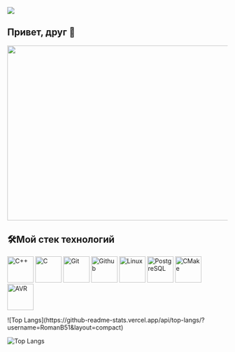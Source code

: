 ![](https://komarev.com/ghpvc/?username=RomanB51)
## Привет, друг 👋
<p align="center">
  <img src="https://media.giphy.com/media/v1.Y2lkPTc5MGI3NjExZDdxNjRpZ2Y3bm9lNHo1cWVvYm81aTU0eW5iNHgwcmp4Y2pqaWU3YyZlcD12MV9naWZzX3NlYXJjaCZjdD1n/qgQUggAC3Pfv687qPC/giphy.gif" width="600" height="400"/>
</p>


## 🛠️Мой стек технологий
<p>
<img src="https://github.com/RomanB51/Image_for_readme/blob/main/C%2B%2B-icon.png" width="60" height="60" title="C++"/>
<img src="https://github.com/RomanB51/Image_for_readme/blob/main/C-icon.png" width="60" height="60" title="C"/>
<img src="https://github.com/RomanB51/Image_for_readme/blob/main/Git-icon.png" width="60" height="60" title="Git"/>
<img src="https://github.com/RomanB51/Image_for_readme/blob/main/Github-icon.png" width="60" height="60" title="Github"/>
<img src="https://github.com/RomanB51/Image_for_readme/blob/main/Linux-icon.png" width="60" height="60" title="Linux"/>
<img src="https://github.com/RomanB51/Image_for_readme/blob/main/PostgreSQL-icon.png" width="60" height="60" title="PostgreSQL"/>   
<img src="https://github.com/RomanB51/Image_for_readme/blob/main/CMake-icon.png" width="60" height="60" title="CMake"/>
<img src="https://github.com/RomanB51/Image_for_readme/blob/main/AVR-icon.png" width="60" height="60" title="AVR"/>
</p>
![Top Langs](https://github-readme-stats.vercel.app/api/top-langs/?username=RomanB51&layout=compact)

![Top Langs](https://github-readme-stats.vercel.app/api/top-langs/?username=RomanB51&theme=tokyonight)
